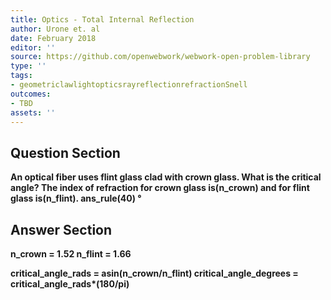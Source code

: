 ```yaml
---
title: Optics - Total Internal Reflection
author: Urone et. al
date: February 2018
editor: ''
source: https://github.com/openwebwork/webwork-open-problem-library
type: ''
tags:
- geometriclawlightopticsrayreflectionrefractionSnell
outcomes:
- TBD
assets: ''
---
```


## Question Section 

<b>
An optical fiber uses flint glass clad with crown glass. What is the critical angle? The index of refraction for crown glass is(n_crown) and for flint glass is(n_flint).
ans_rule(40) &#176;


## Answer Section

n_crown = 1.52
n_flint = 1.66

critical_angle_rads = asin(n_crown/n_flint)
critical_angle_degrees = critical_angle_rads*(180/pi)